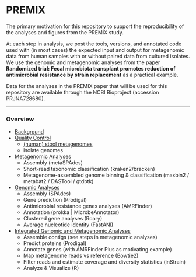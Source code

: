 # PREMIX
The primary motivation for this repository to support the reproducibility of the analyses and figures from the PREMIX study.

At each step in analysis, we post the tools, versions, and annotated code used with (in most cases) the expected input and output for metagenomic data from human samples with or without paired data from cultured isolates. We use the genomic and metagenomic analyses from the paper **Randomized trial: Fecal microbiota transplant promotes reduction of antimicrobial resistance by strain replacement** as a practical example. 

Data for the analyses in the PREMIX paper that will be used for this repository are available through the NCBI Bioproject (accession PRJNA728680).

---

### Overview
- [Background](docs/background.md)
- [Quality Control](docs/quality-control.md)
  - [(human) stool metagenomes](docs/quality-control.md#(Human)-Metagenomes)
  - isolate genomes
- [Metagenomic Analyses](docs/metagenomic-analyses.md)
  - Assembly (metaSPAdes)
  - Short-read taxonomic classification (kraken2/bracken)
  - Metagenome-assembled genome binning & classification (maxbin2 / metabat2 / DASTool / gtdbtk)
- [Genomic Analyses](docs/genomic-analyses.md)
  - Assembly (SPAdes)
  - Gene prediction (Prodigal)
  - Antimicrobial resistance genes analyses (AMRFinder)
  - Annotation (prokka | MicrobeAnnotator)
  - Clustered gene analyses (Roary)
  - Average nucleotide identity (FastANI)
- [Integrated Genomic and Metagenomic Analyses](docs/integrated-analyses.md)  
  - Assemble contigs (see steps in metagenomic analyses)
  - Predict proteins (Prodigal)
  - Annotate genes (with AMRFinder Plus as motivating example)
  - Map metagenome reads vs reference (Bowtie2)
  - Filter reads and estimate coverage and diversity statistics (inStrain)
  - Analyze & Visualize (R)
